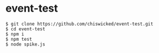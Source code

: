 # event-test

```
$ git clone https://github.com/chiswicked/event-test.git
$ cd event-test
$ npm i
$ npm test
$ node spike.js
```

